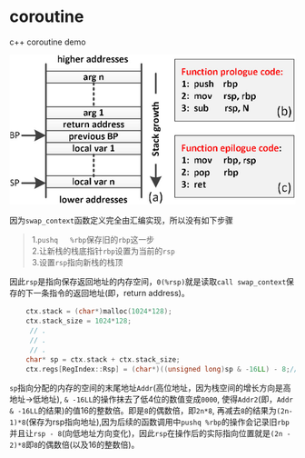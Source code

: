 # coroutine
c++ coroutine demo

![](https://raw.githubusercontent.com/xmh0511/coroutine/master/Stack-frame-and-related-operations.jpg)

因为`swap_context`函数定义完全由汇编实现，所以没有如下步骤
> 1.`pushq   %rbp`保存旧的`rbp`这一步   
> 2.让新栈的栈底指针`rbp`设置为当前的`rsp`   
> 3.设置`rsp`指向新栈的栈顶   
>
因此`rsp`是指向保存返回地址的内存空间，`0(%rsp)`就是读取`call swap_context`保存的下一条指令的返回地址(即，return address)。

````cpp
	ctx.stack = (char*)malloc(1024*128);
	ctx.stack_size = 1024*128;
	 // .
	 // .
	 // .
	char* sp = ctx.stack + ctx.stack_size;
	ctx.regs[RegIndex::Rsp] = (char*)((unsigned long)sp & -16LL) - 8;//保奇偶性  pushq  ebp  地址为平台寄存器位数的偶数倍，内存对齐
````
`sp`指向分配的内存的空间的末尾地址`Addr`(高位地址，因为栈空间的增长方向是高地址->低地址), `& -16LL`的操作抹去了低4位的数值变成`0000`, 使得`Addr2`(即，`Addr & -16LL`的结果)的值16的整数倍。即是`8`的偶数倍，即`2n*8`, 再减去`8`的结果为`(2n-1)*8`(保存为rsp指向地址),因为后续的函数调用中`pushq %rbp`的操作会记录旧`rbp`并且让`rsp - 8`(向低地址方向变化)，因此`rsp`在操作后的实际指向位置就是`(2n - 2)*8`即`8`的偶数倍(以及16的整数倍)。
